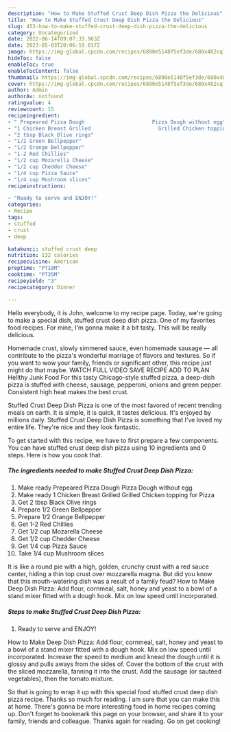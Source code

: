 ```yaml
---
description: "How to Make Stuffed Crust Deep Dish Pizza the Delicious"
title: "How to Make Stuffed Crust Deep Dish Pizza the Delicious"
slug: 453-how-to-make-stuffed-crust-deep-dish-pizza-the-delicious
category: Uncategorized
date: 2022-06-14T09:07:33.963Z
date: 2023-05-03T20:06:19.017Z
image: https://img-global.cpcdn.com/recipes/6890e5148f5ef3de/680x482cq70/stuffed-crust-deep-dish-pizza-recipe-main-photo.jpg
hideToc: false
enableToc: true
enableTocContent: false
thumbnail: https://img-global.cpcdn.com/recipes/6890e5148f5ef3de/680x482cq70/stuffed-crust-deep-dish-pizza-recipe-main-photo.jpg
cover: https://img-global.cpcdn.com/recipes/6890e5148f5ef3de/680x482cq70/stuffed-crust-deep-dish-pizza-recipe-main-photo.jpg
author: Admin
authorAv: notfound
ratingvalue: 4
reviewcount: 15
recipeingredient:
- " Prepeared Pizza Dough                      Pizza Dough without egg"
- "1 Chicken Breast Grilled                      Grilled Chicken topping for Pizza"
- "2 tbsp Black Olive rings"
- "1/2 Green Bellpepper"
- "1/2 Orange Bellpepper"
- "1-2 Red Chillies"
- "1/2 cup Mozarella Cheese"
- "1/2 cup Chedder Cheese"
- "1/4 cup Pizza Sauce"
- "1/4 cup Mushroom slices"
recipeinstructions:

- "Ready to serve and ENJOY!"
categories:
- Recipe
tags:
- stuffed
- crust
- deep

katakunci: stuffed crust deep 
nutrition: 132 calories
recipecuisine: American
preptime: "PT18M"
cooktime: "PT35M"
recipeyield: "3"
recipecategory: Dinner

---
```



Hello everybody, it is John, welcome to my recipe page. Today, we're going to make a special dish, stuffed crust deep dish pizza. One of my favorites food recipes. For mine, I'm gonna make it a bit tasty. This will be really delicious.

Homemade crust, slowly simmered sauce, even homemade sausage — all contribute to the pizza&#39;s wonderful marriage of flavors and textures. So if you want to wow your family, friends or significant other, this recipe just might do that maybe. WATCH FULL VIDEO SAVE RECIPE ADD TO PLAN Hellthy Junk Food For this tasty Chicago-style stuffed pizza, a deep-dish pizza is stuffed with cheese, sausage, pepperoni, onions and green pepper. Consistent high heat makes the best crust.

Stuffed Crust Deep Dish Pizza is one of the most favored of recent trending meals on earth. It is simple, it is quick, it tastes delicious. It's enjoyed by millions daily. Stuffed Crust Deep Dish Pizza is something that I've loved my entire life. They're nice and they look fantastic.


To get started with this recipe, we have to first prepare a few components. You can have stuffed crust deep dish pizza using 10 ingredients and 0 steps. Here is how you cook that.

<!--inarticleads1-->

##### The ingredients needed to make Stuffed Crust Deep Dish Pizza:

1. Make ready  Prepeared Pizza Dough                      Pizza Dough without egg
1. Make ready 1 Chicken Breast Grilled                      Grilled Chicken topping for Pizza
1. Get 2 tbsp Black Olive rings
1. Prepare 1/2 Green Bellpepper
1. Prepare 1/2 Orange Bellpepper
1. Get 1-2 Red Chillies
1. Get 1/2 cup Mozarella Cheese
1. Get 1/2 cup Chedder Cheese
1. Get 1/4 cup Pizza Sauce
1. Take 1/4 cup Mushroom slices


It is like a round pie with a high, golden, crunchy crust with a red sauce center, hiding a thin top crust over mozzarella magma. But did you know that this mouth-watering dish was a result of a family feud? How to Make Deep Dish Pizza: Add flour, cornmeal, salt, honey and yeast to a bowl of a stand mixer fitted with a dough hook. Mix on low speed until incorporated. 

<!--inarticleads2-->

##### Steps to make Stuffed Crust Deep Dish Pizza:


1. Ready to serve and ENJOY!

How to Make Deep Dish Pizza: Add flour, cornmeal, salt, honey and yeast to a bowl of a stand mixer fitted with a dough hook. Mix on low speed until incorporated. Increase the speed to medium and knead the dough until it is glossy and pulls aways from the sides of. Cover the bottom of the crust with the sliced mozzarella, fanning it into the crust. Add the sausage (or sautéed vegetables), then the tomato mixture. 

So that is going to wrap it up with this special food stuffed crust deep dish pizza recipe. Thanks so much for reading. I am sure that you can make this at home. There's gonna be more interesting food in home recipes coming up. Don't forget to bookmark this page on your browser, and share it to your family, friends and colleague. Thanks again for reading. Go on get cooking!
